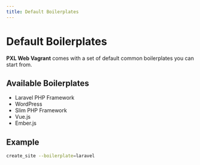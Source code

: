 ```yaml
---
title: Default Boilerplates
---
```


# Default Boilerplates

**PXL Web Vagrant** comes with a set of default common boilerplates you can start from.

## Available Boilerplates

* Laravel PHP Framework
* WordPress
* Slim PHP Framework
* Vue.js
* Ember.js

## Example

```bash
create_site --boilerplate=laravel
```

